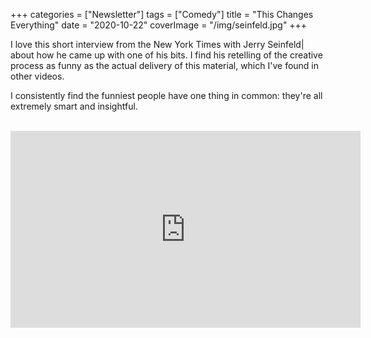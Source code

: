 +++
categories = ["Newsletter"]
tags = ["Comedy"]
title = "This Changes Everything"
date = "2020-10-22"
coverImage = "/img/seinfeld.jpg"
+++

I love this short interview from the New York Times with Jerry Seinfeld| about how he came up with one of his bits. I find his retelling of the creative process as funny as the actual delivery of this material, which I've found in other videos. 

<!--more-->

I consistently find the funniest people have one thing in common: they're all extremely smart and insightful.

<br>

<iframe width="560" height="315" src="https://www.youtube.com/embed/itWxXyCfW5s" frameborder="0" allow="accelerometer; autoplay; clipboard-write; encrypted-media; gyroscope; picture-in-picture" allowfullscreen></iframe>
